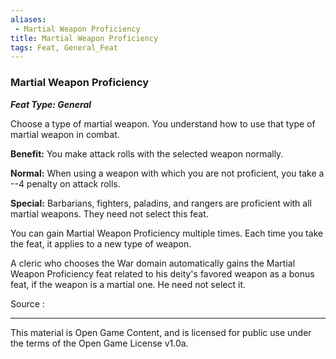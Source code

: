 ```yaml
---
aliases:
 - Martial Weapon Proficiency
title: Martial Weapon Proficiency
tags: Feat, General_Feat
---
```

### Martial Weapon Proficiency 
***Feat Type: General***

Choose a type of martial weapon. You understand how to use that type of
martial weapon in combat.

**Benefit:** You make attack rolls with the selected weapon normally.

**Normal:** When using a weapon with which you are not proficient, you
take a --4 penalty on attack rolls.

**Special:** Barbarians, fighters, paladins, and rangers are proficient
with all martial weapons. They need not select this feat.

You can gain Martial Weapon Proficiency multiple times. Each time you
take the feat, it applies to a new type of weapon.

A cleric who chooses the War domain automatically gains the Martial
Weapon Proficiency feat related to his deity's favored weapon as a bonus
feat, if the weapon is a martial one. He need not select it.


Source :

---

This material is Open Game Content, and is licensed for public use under the terms of the Open Game License v1.0a.
